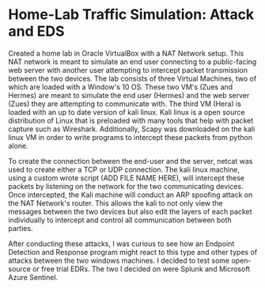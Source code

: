 # Home-Lab Traffic Simulation: Attack and EDS

Created a home lab in Oracle VirtualBox with a NAT Network setup. This NAT network is meant to simulate an end user connecting to a public-facing web server with another user attempting to intercept packet transmission between the two devices. The lab consists of three Virtual Machines, two of which are loaded with a Window's 10 OS. These two VM's (Zues and Hermes) are meant to simulate the end user (Hermes) and the web server (Zues) they are attempting to communicate with. The third VM (Hera) is loaded with an up to date version of kali linux. Kali linux is a open source distribution of Linux that is preloaded with many tools that help with packet capture such as Wireshark. Additionally, Scapy was downloaded on the kali linux VM in order to write programs to intercept these packets from python alone.

To create the connection between the end-user and the server, netcat was used to create either a TCP or UDP connection. The kali linux machine, using a custom wrote script (ADD FILE NAME HERE), will intercept these packets by listening on the network for the two communicating devices. Once intercepted, the Kali machine will conduct an ARP spoofing attack on the NAT Network's router. This allows the kali to not only view the messages between the two devices but also edit the layers of each packet individually to intercept and control all communication between both parties.

After conducting these attacks, I was curious to see how an Endpoint Detection and Response program might react to this type and other types of attacks between the two windows machines. I decided to test some open-source or free trial EDRs. The two I decided on were Splunk and Microsoft Azure Sentinel.
